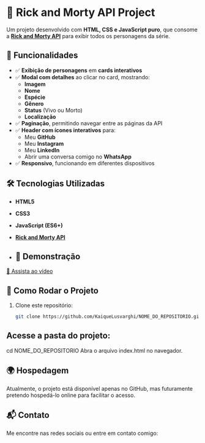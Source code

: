 # 🚀 Rick and Morty API Project

Um projeto desenvolvido com **HTML, CSS e JavaScript puro**, que consome a **[Rick and Morty API](https://rickandmortyapi.com/api/character?page=1)** para exibir todos os personagens da série.  

## 🌟 Funcionalidades

- ✅ **Exibição de personagens** em **cards interativos**
- ✅ **Modal com detalhes** ao clicar no card, mostrando:
  -  **Imagem**
  -  **Nome**
  -  **Espécie**
  -  **Gênero**
  -  **Status** (Vivo ou Morto)
  -  **Localização**
- ✅ **Paginação**, permitindo navegar entre as páginas da API
- ✅ **Header com ícones interativos** para:
  -  Meu **GitHub**
  -  Meu **Instagram**
  -  Meu **LinkedIn**
  -  Abrir uma conversa comigo no **WhatsApp**
- ✅ **Responsivo**, funcionando em diferentes dispositivos  
  

## 🛠️ Tecnologias Utilizadas

- **HTML5**
- **CSS3**
- **JavaScript (ES6+)**
- **[Rick and Morty API](https://rickandmortyapi.com/api/character?page=1)**

- ## 🎥 Demonstração

<a href="https://www.youtube.com/watch?v=FRAjgBN1G-A" target="_blank">🎥 Assista ao vídeo</a>


## 🚀 Como Rodar o Projeto

1. Clone este repositório:  
   ```bash
   git clone https://github.com/KaiqueLusvarghi/NOME_DO_REPOSITORIO.git
   
## Acesse a pasta do projeto:
cd NOME_DO_REPOSITORIO
Abra o arquivo index.html no navegador.

## 🌍 Hospedagem
Atualmente, o projeto está disponível apenas no GitHub, mas futuramente pretendo hospedá-lo online para facilitar o acesso.

## 📬 Contato
Me encontre nas redes sociais ou entre em contato comigo:
